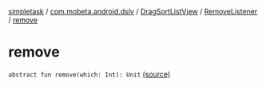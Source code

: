 [simpletask](../../../index.md) / [com.mobeta.android.dslv](../../index.md) / [DragSortListView](../index.md) / [RemoveListener](index.md) / [remove](.)

# remove

`abstract fun remove(which: Int): Unit` [(source)](https://github.com/mpcjanssen/simpletask-android/blob/master/src/main/java/com/mobeta/android/dslv/DragSortListView.java#L2550)
